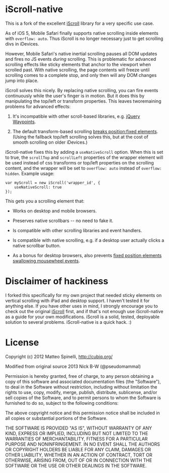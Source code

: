 iScroll-native
===============

This is a fork of the excellent [iScroll](http://cubiq.org/iscroll-4) library for a very specific use case.

As of iOS 5, Mobile Safari finally supports native scrolling inside elements with ```overflow: auto```. Thus iScroll is no longer necessary just to get scrolling divs in iDevices.

However, Mobile Safari's native inertial scrolling pauses all DOM updates and fires no JS events *during* scrolling. This is problematic for advanced scrolling effects like sticky elements that anchor to the viewport when scrolled past. With native scrolling, the page contents will freeze until scrolling comes to a complete stop, and only then will any DOM changes jump into place.

iScroll solves this nicely. By replacing native scrolling, you can fire events continuously while the user's finger is in motion. But it does this by manipulating the top/left or transform properties. This leaves tworemaining problems for advanced effects:

1. It's incompatible with other scroll-based libraries, e.g. [jQuery Waypoints](http://imakewebthings.com/jquery-waypoints/).

2. The default transform-based scrolling [breaks position:fixed elements](http://meyerweb.com/eric/thoughts/2011/09/12/un-fixing-fixed-elements-with-css-transforms/). (Using the fallback top/left scrolling solves this, but at the cost of smooth scrolling on older iDevices.)

iScroll-native fixes this by adding a ```useNativeScroll``` option. When this is set to true, the ```scrollTop``` and ```scrollLeft``` properties of the wrapper element will be used instead of css transforms or top/left properties on the scrolling content, and the wrapper will be set to ```overflow: auto``` instead of ```overflow: hidden```. Example usage:

```
var myScroll = new iScroll('wrapper_id', {
	useNativeScroll: true
});
```

This gets you a scrolling element that:

* Works on desktop and mobile browsers.

* Preserves native scrollbars -- no need to fake it.

* Is compatible with other scrolling libraries and event handlers.

* Is compatible with native scrolling, e.g. if a desktop user actually clicks a native scrollbar button.

* As a bonus for desktop browsers, also prevents [fixed position elements swallowing mousewheel events](http://stackoverflow.com/questions/7182502/pass-mousewheel-event-through-fixed-content).


Disclaimer of hackiness
===============

I forked this specifically for my own project that needed sticky elements on vertical scrolling with iPad and desktop support. I haven't tested it for anything else. If you have other uses in mind, I strongly encourage you to check out the original [iScroll](http://cubiq.org/iscroll-4) first, and if that's not enough use iScroll-native as a guide for your own modifications. iScroll is a solid, tested, deployable solution to several problems. iScroll-native is a quick hack. :)


License
===============

Copyright (c) 2012 Matteo Spinelli, http://cubiq.org/

Modified from original source 2013 Nick B-W (@pseudomammal)

Permission is hereby granted, free of charge, to any person
obtaining a copy of this software and associated documentation
files (the "Software"), to deal in the Software without
restriction, including without limitation the rights to use,
copy, modify, merge, publish, distribute, sublicense, and/or sell
copies of the Software, and to permit persons to whom the
Software is furnished to do so, subject to the following
conditions:

The above copyright notice and this permission notice shall be
included in all copies or substantial portions of the Software.

THE SOFTWARE IS PROVIDED "AS IS", WITHOUT WARRANTY OF ANY KIND,
EXPRESS OR IMPLIED, INCLUDING BUT NOT LIMITED TO THE WARRANTIES
OF MERCHANTABILITY, FITNESS FOR A PARTICULAR PURPOSE AND
NONINFRINGEMENT. IN NO EVENT SHALL THE AUTHORS OR COPYRIGHT
HOLDERS BE LIABLE FOR ANY CLAIM, DAMAGES OR OTHER LIABILITY,
WHETHER IN AN ACTION OF CONTRACT, TORT OR OTHERWISE, ARISING
FROM, OUT OF OR IN CONNECTION WITH THE SOFTWARE OR THE USE OR
OTHER DEALINGS IN THE SOFTWARE.
